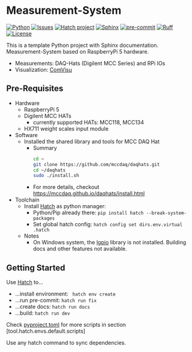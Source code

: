 # Measurement-System

[![Python](https://img.shields.io/badge/python-3.8%20%7C%203.9%20%7C%203.10-blue)](https://www.python.org/)
[![Issues](https://img.shields.io/badge/Issues-orange)](https://server.paaalm07.at:3000/paaalm07/MyAwsomePackage/issues)
[![Hatch project](https://img.shields.io/badge/%F0%9F%A5%9A-Hatch-4051b5.svg)](https://github.com/pypa/hatch)
[![Sphinx](https://img.shields.io/badge/docs-blue?label=sphinx&logo=sphinx&logoColor=white)](https://github.com/sphinx-doc/sphinx)
[![pre-commit](https://img.shields.io/badge/pre--commit-enabled-brightgreen?logo=pre-commit)](https://github.com/pre-commit/pre-commit)
[![Ruff](https://img.shields.io/endpoint?url=https://raw.githubusercontent.com/astral-sh/ruff/main/assets/badge/v2.json)](https://github.com/astral-sh/ruff)
[![License](https://img.shields.io/badge/License-BSD%203--Clause-blue.svg)](https://opensource.org/license/bsd-3-clause)

This is a template Python project with Sphinx documentation.
Measurement-System based on RaspberryPi 5 hardware.
- Measurements: DAQ-Hats (Digilent MCC Series) and RPi IOs
- Visualization: [ComVisu](http://comvisu.de/)

## Pre-Requisites
- Hardware
    - RaspberryPi 5
    - Digilent MCC HATs
        - currently supported HATs: MCC118, MCC134
    - HX711 weight scales input module
- Software
    - Installed the shared library and tools for MCC DAQ Hat
        - Summary
            ```bash
            cd ~
            git clone https://github.com/mccdaq/daqhats.git
            cd ~/daqhats
            sudo ./install.sh
            ```  
        - For more details, checkout https://mccdaq.github.io/daqhats/install.html
- Toolchain
    - Install [Hatch](https://hatch.pypa.io/) as python manager:
        - Python/Pip already there: ```pip install hatch --break-system-packages```
        - Set global hatch config: ```hatch config set dirs.env.virtual .hatch```
    - Notes
        - On Windows system, the [lgpio](https://abyz.me.uk/lg/py_lgpio.html) library is not installed. Building docs and other features not available.

## Getting Started

Use [Hatch](https://hatch.pypa.io/) to...

- ...install environment: ``` hatch env create```
- ...run pre-commit: ```hatch run fix```
- ...create docs: ```hatch run docs```
- ...build: ```hatch run dev```

Check [pyproject.toml](pyproject.toml) for more scripts in section [tool.hatch.envs.default.scripts]

Use any hatch command to sync dependencies.
